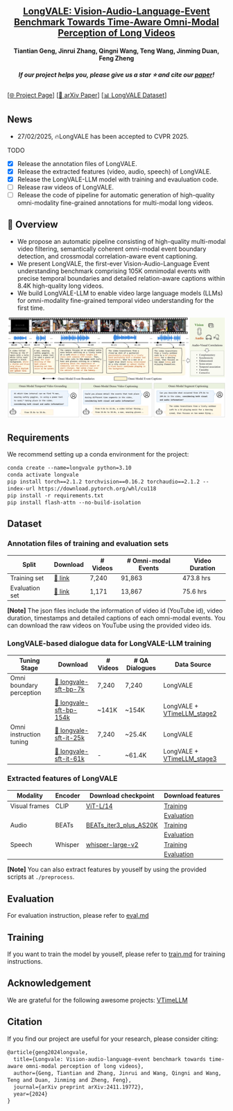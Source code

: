 <h2 align="center"> <a href="https://arxiv.org/abs/2411.19772">LongVALE: Vision-Audio-Language-Event Benchmark Towards Time-Aware Omni-Modal Perception of Long Videos</a></h2>

<h4 align="center"> Tiantian Geng, Jinrui Zhang, Qingni Wang, Teng Wang, Jinming Duan, Feng Zheng </h3>

<h5 align="center"> If our project helps you, please give us a star ⭐ and cite our <a href="#Citation">paper</a>!</h2>
<!-- # LongVALE -->

<!-- [![arxiv](https://img.shields.io/badge/Arxiv-2410.05643-b31b1b.svg?logo=arXiv)](https://arxiv.org/abs/2411.19772) -->

[[🌐 Project Page](https://ttgeng233.github.io/LongVALE/)] [[📖 arXiv Paper](https://arxiv.org/abs/2411.19772)] [[📊 LongVALE Dataset](https://huggingface.co/datasets/ttgeng233/LongVALE)]

## News

<!-- - 28/02/2025, 🔥The LongVALE dataset is released. -->
- 27/02/2025, 🔥LongVALE has been accepted to CVPR 2025.

TODO

- [x] Release the annotation files of LongVALE.
- [x] Release the extracted features (video, audio, speech) of LongVALE.
- [x] Release the LongVALE-LLM model with training and evauluation code.
- [ ] Release raw videos of LongVALE.
- [ ] Release the code of pipeline for automatic generation of high-quality omni-modality fine-grained annotations for multi-modal long videos.
  
## 👀 Overview
<!-- Recent advancements in video understanding remain limited to coarse-grained and visual-only tasks. However, real-world videos encompass omnimodal information (vision, audio, and speech) with a series of events forming a cohesive storyline. The lack of
multi-modal video data with fine-grained event annotations
and the high cost of manual labeling are major obstacles
to comprehensive omni-modality video perception. To address this gap,  -->
- We propose an automatic pipeline consisting of high-quality multi-modal video filtering, semantically coherent omni-modal event boundary detection, and crossmodal correlation-aware event captioning. 
- We present LongVALE, the first-ever Vision-Audio-Language
Event understanding benchmark comprising 105K omnimodal events with precise temporal boundaries and detailed relation-aware captions within 8.4K high-quality long videos. 
- We build LongVALE-LLM to enable video large language models (LLMs) for omni-modality fine-grained temporal video understanding for the first time. 
<div align="center">
    <img src="fig1.jpg" width="800"/>
    <br/>
    <figcaption></figcaption>
</div>

## Requirements 
 
 We recommend setting up a conda environment for the project:
```shell
conda create --name=longvale python=3.10
conda activate longvale
pip install torch==2.1.2 torchvision==0.16.2 torchaudio==2.1.2 --index-url https://download.pytorch.org/whl/cu118
pip install -r requirements.txt
pip install flash-attn --no-build-isolation
```


## Dataset 
### Annotation files of training and evaluation sets
| Split           | Download | # Videos | # Omni-modal Events | Video Duration |
|-----------------|----------|-----------------|-----------|----------------|
|Training set | [🤗 link](https://huggingface.co/datasets/ttgeng233/LongVALE/resolve/main/longvale-annotations-training.json)| 7,240 | 91,863 | 473.8 hrs |
|Evaluation set | [🤗 link](https://huggingface.co/datasets/ttgeng233/LongVALE/resolve/main/longvale-annotations-eval.json)| 1,171 |13,867 | 75.6 hrs |


**[Note]** The json files include the information of video id (YouTube id), video duration, timestamps and detailed captions of each omni-modal events. You can download the raw videos on YouTube using the provided video ids.

### LongVALE-based dialogue data for LongVALE-LLM training 
| Tuning Stage           | Download | # Videos | # QA Dialogues | Data Source |
|------------------------|----------|----------|----------------|-------------|
|Omni boundary perception| [🤗 longvale-sft-bp-7k](https://huggingface.co/datasets/ttgeng233/LongVALE/resolve/main/longvale-sft-bp-7k.json) | 7,240 | 7,240 |LongVALE |
|          | [🤗 longvale-sft-bp-154k](https://huggingface.co/datasets/ttgeng233/LongVALE/resolve/main/longvale-sft-bp-154k.json) | ~141K | ~154K | LongVALE + [VTimeLLM_stage2](https://github.com/huangb23/VTimeLLM)  |
|Omni instruction tuning |[🤗 longvale-sft-it-25k](https://huggingface.co/datasets/ttgeng233/LongVALE/resolve/main/longvale-sft-it-25k.json) | 7,240 | ~25.4K | LongVALE | 
| | [🤗 longvale-sft-it-61k](https://huggingface.co/datasets/ttgeng233/LongVALE/resolve/main/longvale-sft-it-61k.json)| - |~61.4K|LongVALE + [VTimeLLM_stage3](https://github.com/huangb23/VTimeLLM) |

### Extracted features of LongVALE
|Modality      | Encoder | Download checkpoint| Download features |
|------------------------|----------|----------|---------------|
|Visual frames | CLIP | [ViT-L/14]() | [Training](https://huggingface.co/datasets/ttgeng233/LongVALE/blob/main/features_training/visual_features_7240.zip)|
|              |      |              | [Evaluation](https://huggingface.co/datasets/ttgeng233/LongVALE/blob/main/features_eval/visual_features_1171.zip) |
|Audio         |BEATs | [BEATs_iter3_plus_AS20K]() | [Training](https://huggingface.co/datasets/ttgeng233/LongVALE/blob/main/features_training/audio_features_7240.zip) |
|              |      |                            | [Evaluation](https://huggingface.co/datasets/ttgeng233/LongVALE/blob/main/features_eval/audio_features_1171.zip)|
|Speech        |Whisper| [whisper-large-v2](https://huggingface.co/openai/whisper-large-v2)| [Training](https://huggingface.co/datasets/ttgeng233/LongVALE/blob/main/features_training/speech_features_7240.zip) |
|              |      |              | [Evaluation](https://huggingface.co/datasets/ttgeng233/LongVALE/blob/main/features_eval/speech_features_1171.zip)|

**[Note]** You can also extract features by youself by using the provided scripts at `./preprocess`.

## Evaluation
For evaluation instruction, please refer to [eval.md](longvalellm/eval/eval.md)

## Training
If you want to train the model by youself, please refer to [train.md](longvalellm/train/train.md) for training instructions. 



## Acknowledgement
We are grateful for the following awesome projects: [VTimeLLM](https://github.com/huangb23/VTimeLLM)
  

## Citation
If you find our project are useful for your research, please consider citing:
```
@article{geng2024longvale,
  title={Longvale: Vision-audio-language-event benchmark towards time-aware omni-modal perception of long videos},
  author={Geng, Tiantian and Zhang, Jinrui and Wang, Qingni and Wang, Teng and Duan, Jinming and Zheng, Feng},
  journal={arXiv preprint arXiv:2411.19772},
  year={2024}
}
```
